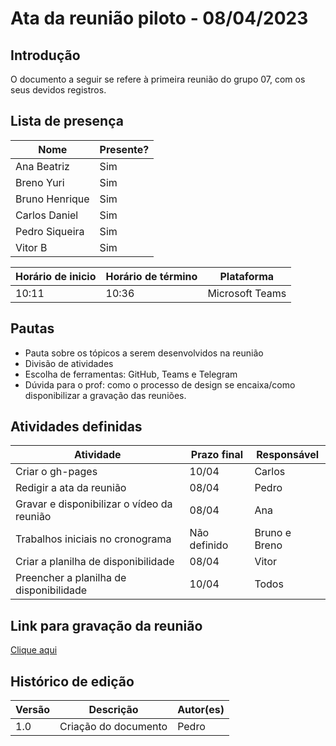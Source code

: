 # Ata da reunião piloto - 08/04/2023

## Introdução

O documento a seguir se refere à primeira reunião do grupo 07, com os seus devidos registros. 

## Lista de presença

| Nome | Presente? |
|---------------|----|
|Ana Beatriz | Sim |
|Breno Yuri | Sim |
|Bruno Henrique | Sim |
|Carlos Daniel | Sim |
|Pedro Siqueira | Sim |
|Vitor B | Sim | 

| Horário de inicio | Horário de término | Plataforma |
|--------------|-----------|---------|
|10:11|10:36|Microsoft Teams|

## Pautas

- Pauta sobre os tópicos a serem desenvolvidos na reunião
- Divisão de atividades
- Escolha de ferramentas: GitHub, Teams e Telegram
- Dúvida para o prof: como o processo de design se encaixa/como disponibilizar a gravação das reuniões.

## Atividades definidas

| Atividade | Prazo final | Responsável |
| --------- | ----------- | ----------- |
| Criar o gh-pages | 10/04 | Carlos |
| Redigir a ata da reunião | 08/04 | Pedro |
| Gravar e disponibilizar o vídeo da reunião | 08/04 | Ana |
| Trabalhos iniciais no cronograma | Não definido | Bruno e Breno |
| Criar a planilha de disponibilidade | 08/04 | Vitor |
| Preencher a planilha de disponibilidade | 10/04 | Todos |

## Link para gravação da reunião

[Clique aqui](https://www.youtube.com/watch?v=nQLAU6U-oxs)

## Histórico de edição

| Versão | Descrição | Autor(es) | 
| ------ | --------- | --------- |
| 1.0 | Criação do documento | Pedro |  


